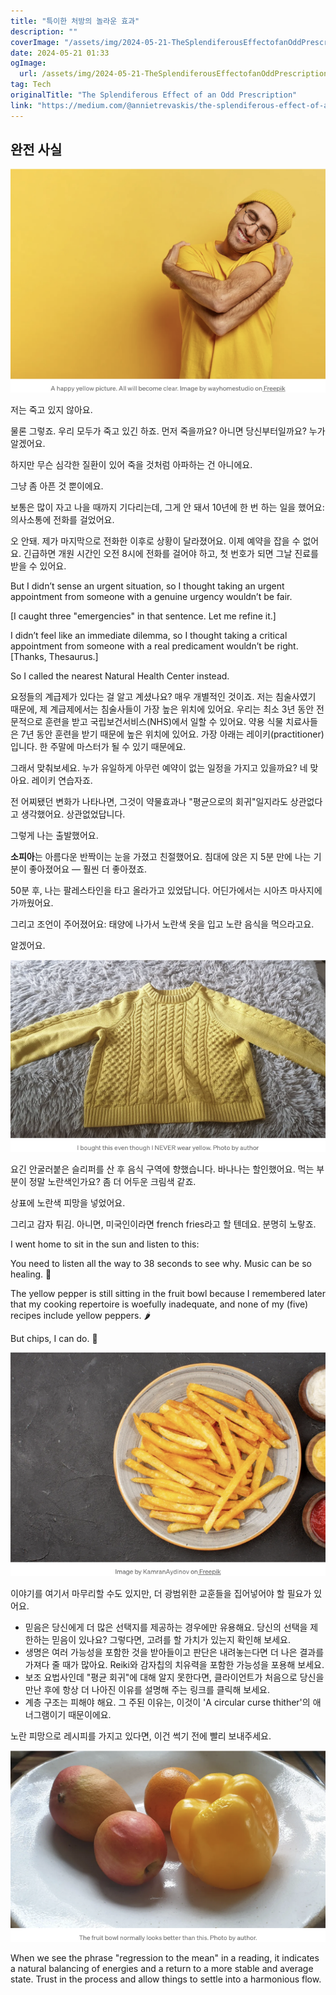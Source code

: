 ```yaml
---
title: "특이한 처방의 놀라운 효과"
description: ""
coverImage: "/assets/img/2024-05-21-TheSplendiferousEffectofanOddPrescription_0.png"
date: 2024-05-21 01:33
ogImage: 
  url: /assets/img/2024-05-21-TheSplendiferousEffectofanOddPrescription_0.png
tag: Tech
originalTitle: "The Splendiferous Effect of an Odd Prescription"
link: "https://medium.com/@annietrevaskis/the-splendiferous-effect-of-an-odd-prescription-23b8ffe1abf3"
---
```



## 완전 사실

![Tarot Image](/assets/img/2024-05-21-TheSplendiferousEffectofanOddPrescription_0.png)

저는 죽고 있지 않아요.

물론 그렇죠. 우리 모두가 죽고 있긴 하죠. 먼저 죽을까요? 아니면 당신부터일까요? 누가 알겠어요.

<div class="content-ad"></div>

하지만 무슨 심각한 질환이 있어 죽을 것처럼 아파하는 건 아니에요.

그냥 좀 아픈 것 뿐이에요.

보통은 많이 자고 나을 때까지 기다리는데, 그게 안 돼서 10년에 한 번 하는 일을 했어요: 의사소통에 전화를 걸었어요.

오 안돼. 제가 마지막으로 전화한 이후로 상황이 달라졌어요. 이제 예약을 잡을 수 없어요. 긴급하면 개원 시간인 오전 8시에 전화를 걸어야 하고, 첫 번호가 되면 그날 진료를 받을 수 있어요.

<div class="content-ad"></div>

But I didn’t sense an urgent situation, so I thought taking an urgent appointment from someone with a genuine urgency wouldn’t be fair.

[I caught three "emergencies" in that sentence. Let me refine it.]

I didn’t feel like an immediate dilemma, so I thought taking a critical appointment from someone with a real predicament wouldn’t be right. [Thanks, Thesaurus.]

So I called the nearest Natural Health Center instead.

<div class="content-ad"></div>

요정들의 계급제가 있다는 걸 알고 계셨나요? 매우 개별적인 것이죠. 저는 침술사였기 때문에, 제 계급제에서는 침술사들이 가장 높은 위치에 있어요. 우리는 최소 3년 동안 전문적으로 훈련을 받고 국립보건서비스(NHS)에서 일할 수 있어요. 약용 식물 치료사들은 7년 동안 훈련을 받기 때문에 높은 위치에 있어요. 가장 아래는 레이키(practitioner)입니다. 한 주말에 마스터가 될 수 있기 때문에요.

그래서 맞춰보세요. 누가 유일하게 아무런 예약이 없는 일정을 가지고 있을까요? 네 맞아요. 레이키 연습자죠.

전 어찌됐던 변화가 나타나면, 그것이 약물효과나 "평균으로의 회귀"일지라도 상관없다고 생각했어요. 상관없었답니다.

그렇게 나는 출발했어요.

<div class="content-ad"></div>

**소피아**는 아름다운 반짝이는 눈을 가졌고 친절했어요. 침대에 앉은 지 5분 만에 나는 기분이 좋아졌어요 — 훨씬 더 좋아졌죠.

50분 후, 나는 팔레스타인을 타고 올라가고 있었답니다. 어딘가에서는 시아츠 마사지에 가까웠어요.

그리고 조언이 주어졌어요: 태양에 나가서 노란색 옷을 입고 노란 음식을 먹으라고요.

알겠어요.

<div class="content-ad"></div>

![The Splendiferous Effect of an Odd Prescription](/assets/img/2024-05-21-TheSplendiferousEffectofanOddPrescription_1.png)

요긴 안굴러붙은 슬리퍼를 산 후 음식 구역에 향했습니다. 바나나는 할인했어요. 먹는 부분이 정말 노란색인가요? 좀 더 어두운 크림색 같죠.

상표에 노란색 피망을 넣었어요.

그리고 감자 튀김. 아니면, 미국인이라면 french fries라고 할 텐데요. 분명히 노랗죠.

<div class="content-ad"></div>

I went home to sit in the sun and listen to this:

You need to listen all the way to 38 seconds to see why. Music can be so healing. 🎵

The yellow pepper is still sitting in the fruit bowl because I remembered later that my cooking repertoire is woefully inadequate, and none of my (five) recipes include yellow peppers. 🌶️

But chips, I can do. 🍟

<div class="content-ad"></div>

![TheSplendiferousEffectofanOddPrescription](/assets/img/2024-05-21-TheSplendiferousEffectofanOddPrescription_2.png)

이야기를 여기서 마무리할 수도 있지만, 더 광범위한 교훈들을 집어넣어야 할 필요가 있어요.

- 믿음은 당신에게 더 많은 선택지를 제공하는 경우에만 유용해요. 당신의 선택을 제한하는 믿음이 있나요? 그렇다면, 고려를 할 가치가 있는지 확인해 보세요.
- 생명은 여러 가능성을 포함한 것을 받아들이고 판단은 내려놓는다면 더 나은 결과를 가져다 줄 때가 많아요. Reiki와 감자칩의 치유력을 포함한 가능성을 포용해 보세요.
- 보조 요법사인데 "평균 회귀"에 대해 알지 못한다면, 클라이언트가 처음으로 당신을 만난 후에 항상 더 나아진 이유를 설명해 주는 링크를 클릭해 보세요.
- 계층 구조는 피해야 해요. 그 주된 이유는, 이것이 'A circular curse thither'의 애너그램이기 때문이에요.

노란 피망으로 레시피를 가지고 있다면, 이건 썩기 전에 빨리 보내주세요.

<div class="content-ad"></div>

![image](/assets/img/2024-05-21-TheSplendiferousEffectofanOddPrescription_3.png)

When we see the phrase "regression to the mean" in a reading, it indicates a natural balancing of energies and a return to a more stable and average state. Trust in the process and allow things to settle into a harmonious flow.